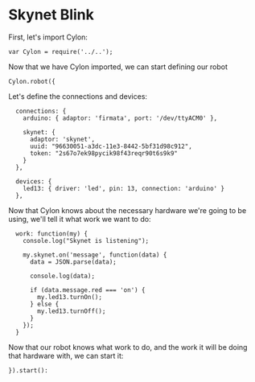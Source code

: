 # Skynet Blink

First, let's import Cylon:

    var Cylon = require('../..');

Now that we have Cylon imported, we can start defining our robot

    Cylon.robot({

Let's define the connections and devices:

      connections: {
        arduino: { adaptor: 'firmata', port: '/dev/ttyACM0' },

        skynet: {
          adaptor: 'skynet',
          uuid: "96630051-a3dc-11e3-8442-5bf31d98c912",
          token: "2s67o7ek98pycik98f43reqr90t6s9k9"
        }
      },

      devices: {
        led13: { driver: 'led', pin: 13, connection: 'arduino' } 
      },

Now that Cylon knows about the necessary hardware we're going to be using, we'll
tell it what work we want to do:

      work: function(my) {
        console.log("Skynet is listening");

        my.skynet.on('message', function(data) {
          data = JSON.parse(data);

          console.log(data);

          if (data.message.red === 'on') {
            my.led13.turnOn();
          } else {
            my.led13.turnOff();
          }
        });
      }

Now that our robot knows what work to do, and the work it will be doing that
hardware with, we can start it:

    }).start():
